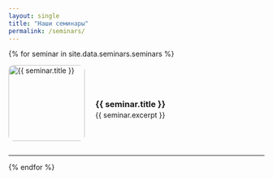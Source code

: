 ```yaml
---
layout: single
title: "Наши семинары"
permalink: /seminars/
---
```


<section>

{% for seminar in site.data.seminars.seminars %}
<div style="margin-bottom: 2em; display: flex; align-items: center; gap: 1.5em;">
  <div style="flex: 0 0 150px;">
    <img src="{{ site.baseurl }}{{ seminar.image_path }}" alt="{{ seminar.title }}" style="width: 150px; height: auto; border-radius: 10px; object-fit: cover;">
  </div>
  <div>
    <h3 style="margin-bottom: 0.2em;">{{ seminar.title }}</h3>
    <p style="margin: 0;">{{ seminar.excerpt }}</p>
  </div>
</div>
<hr/>
{% endfor %}

</section>
